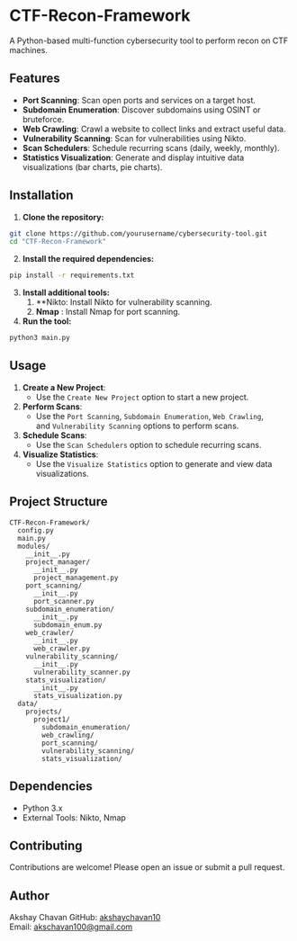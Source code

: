 # CTF-Recon-Framework

A Python-based multi-function cybersecurity tool to perform recon on CTF machines.

## Features

- **Port Scanning**: Scan open ports and services on a target host.
- **Subdomain Enumeration**: Discover subdomains using OSINT or bruteforce.
- **Web Crawling**: Crawl a website to collect links and extract useful data.
- **Vulnerability Scanning**: Scan for vulnerabilities using Nikto.
- **Scan Schedulers**: Schedule recurring scans (daily, weekly, monthly).
- **Statistics Visualization**: Generate and display intuitive data visualizations (bar charts, pie charts).

## Installation

1. **Clone the repository:**
```bash
git clone https://github.com/yourusername/cybersecurity-tool.git
cd "CTF-Recon-Framework"
```

2. **Install the required dependencies:**
```bash
pip install -r requirements.txt
```

3. **Install additional tools:**
	1. **Nikto: Install Nikto for vulnerability scanning.
	2. **Nmap** : Install Nmap for port scanning.
4. **Run the tool:**
```bash
python3 main.py
```

## Usage

1. **Create a New Project**:
    - Use the `Create New Project` option to start a new project.
2. **Perform Scans**:
    - Use the `Port Scanning`, `Subdomain Enumeration`, `Web Crawling`, and `Vulnerability Scanning` options to perform scans.
3. **Schedule Scans**:
    - Use the `Scan Schedulers` option to schedule recurring scans.    
4. **Visualize Statistics**:
    - Use the `Visualize Statistics` option to generate and view data visualizations.

## Project Structure

```
CTF-Recon-Framework/
  config.py
  main.py
  modules/
    __init__.py
    project_manager/
      __init__.py
      project_management.py
    port_scanning/
      __init__.py
      port_scanner.py
    subdomain_enumeration/
      __init__.py
      subdomain_enum.py
    web_crawler/
      __init__.py
      web_crawler.py
    vulnerability_scanning/
      __init__.py
      vulnerability_scanner.py
    stats_visualization/
      __init__.py
      stats_visualization.py
  data/
    projects/
      project1/
        subdomain_enumeration/
        web_crawling/
        port_scanning/
        vulnerability_scanning/
        stats_visualization/
```

## Dependencies

- Python 3.x
- External Tools: Nikto, Nmap

## Contributing

Contributions are welcome! Please open an issue or submit a pull request.

## Author

Akshay Chavan
GitHub: [akshaychavan10](https://github.com/akshaychavan10)  
Email: [akschavan100@gmail.com](mailto:akschavan100@gmail.com)